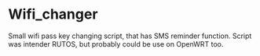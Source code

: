 # Wifi_changer
Small wifi pass key changing script, that has SMS reminder function. Script was intender RUTOS, but probably could be use on OpenWRT too.
